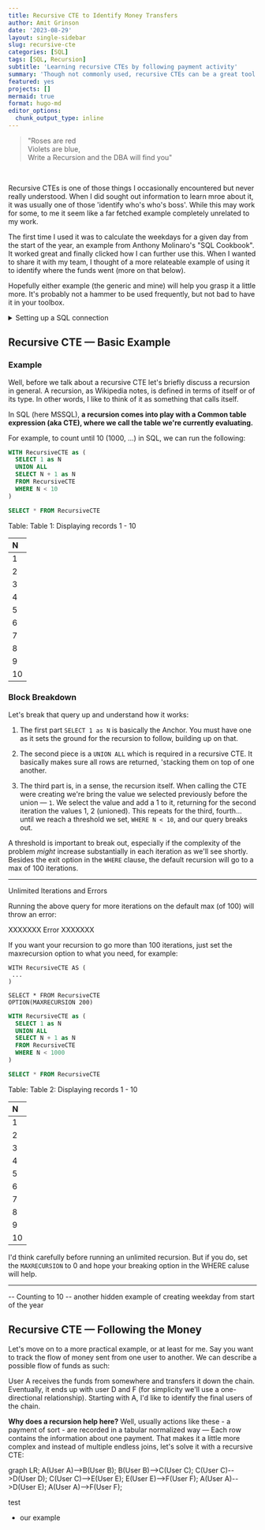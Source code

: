 ```yaml
---
title: Recursive CTE to Identify Money Transfers
author: Amit Grinson
date: '2023-08-29'
layout: single-sidebar
slug: recursive-cte
categories: [SQL]
tags: [SQL, Recursion]
subtitle: 'Learning recursive CTEs by following payment activity'
summary: 'Though not commonly used, recursive CTEs can be a great tool to work with hierarchal data. In this post we learn to use them to identify where money was moved to by following the transfer activity'
featured: yes
projects: []
mermaid: true
format: hugo-md
editor_options: 
  chunk_output_type: inline
---
```








> "Roses are red  
  Violets are blue,  
  Write a Recursion
  and the DBA will find you"
  
<br>

Recursive CTEs is one of those things I occasionally encountered but never really understood. When I did sought out information to learn mroe about it, it was usually one of those 'identify who's who's boss'. While this may work for some, to me it seem like a far fetched example completely unrelated to my work.

The first time I used it was to calculate the weekdays for a given day from the start of the year, an example from Anthony Molinaro's "SQL Cookbook". It worked great and finally clicked how I can further use this. When I wanted to share it with my team, I thought of a more relateable example of using it to identify where the funds went (more on that below).

Hopefully either example (the generic and mine) will help you grasp it a little more. It's probably not a hammer to be used frequently, but not bad to have it in your toolbox.

<details>
<summary>Setting up a SQL connection</summary>



```r
library(odbc)
library(DBI)

sqlconn <- dbConnect(odbc(),
                      Driver = "SQL Server",
                      Server = "localhost\\SQLEXPRESS",
                      Database = "recursion")
```


</details>

## Recursive CTE — Basic Example

### Example

Well, before we talk about a recursive CTE let's briefly discuss a recursion in general. A recursion, as Wikipedia notes, is defined in terms of itself or of its type. In other words, I like to think of it as something that calls itself.

In SQL (here MSSQL), **a recursion comes into play with a Common table expression (aka CTE), where we call the table we're currently evaluating.** 

For example, to count until 10 (1000, ...) in SQL, we can run the following:




```sql
WITH RecursiveCTE as (
  SELECT 1 as N
  UNION ALL
  SELECT N + 1 as N
  FROM RecursiveCTE
  WHERE N < 10
)

SELECT * FROM RecursiveCTE
```


<div class="knitsql-table">


Table: Table 1: Displaying records 1 - 10

|N  |
|:--|
|1  |
|2  |
|3  |
|4  |
|5  |
|6  |
|7  |
|8  |
|9  |
|10 |

</div>


### Block Breakdown

Let's break that query up and understand how it works:

1. The first part `SELECT 1 as N` is basically the Anchor. You must have one as it sets the ground for the recursion to follow, building up on that.

2. The second piece is a `UNION ALL` which is required in a recursive CTE. It basically makes sure all rows are returned, 'stacking them on top of one another.

3. The third part is, in a sense, the recursion itself. When calling the CTE were creating we're bring the value we selected previously before the union — `1`. We select the value and add a 1 to it, returning for the second iteration the values 1, 2 (unioned). This repeats for the third, fourth... until we reach a threshold we set, `WHERE N < 10`, and our query breaks out. 

A threshold is important to break out, especially if the complexity of the problem *might* increase substantially in each iteration as we'll see shortly. Besides the exit option in the `WHERE` clause, the default recursion will go to a max of 100 iterations. 

-----

Unlimited Iterations and Errors

Running the above query for more iterations on the default max (of 100) will throw an error:

XXXXXXX Error XXXXXXX

If you want your recursion to go more than 100 iterations, just set the maxrecursion option to what you need, for example:

```{.sql}
WITH RecursiveCTE AS (
 ...
)

SELECT * FROM RecursiveCTE
OPTION(MAXRECURSION 200)
```




```sql
WITH RecursiveCTE as (
  SELECT 1 as N
  UNION ALL
  SELECT N + 1 as N
  FROM RecursiveCTE
  WHERE N < 1000
)

SELECT * FROM RecursiveCTE
```


<div class="knitsql-table">


Table: Table 2: Displaying records 1 - 10

|N  |
|:--|
|1  |
|2  |
|3  |
|4  |
|5  |
|6  |
|7  |
|8  |
|9  |
|10 |

</div>


I'd think carefully before running an unlimited recursion. But if you do, set the `MAXRECURSION` to 0 and hope your breaking option in the WHERE caluse will help.


----------


-- Counting to 10
-- another hidden example of creating weekday from start of the year

## Recursive CTE — Following the Money

Let's move on to a more practical example, or at least for me. Say you want to track the flow of money sent from one user to another. We can describe a possible flow of funds as such:


User A receives the funds from somewhere and transfers it down the chain. Eventually, it ends up with user D and F (for simplicity we'll use a one-directional relationship). Starting with A, I'd like to identify the final users of the chain. 

**Why does a recursion help here?** Well, usually actions like these - a payment of sort - are recorded in a tabular normalized way — Each row contains the information about one payment. That makes it a little more complex and instead of multiple endless joins, let's solve it with a recursive CTE:

<div class="mermaid">
graph LR;
  A(User A)-->B(User B);
  B(User B)-->C(User C);
  C(User C)-->D(User D);
  C(User C)-->E(User E);
  E(User E)-->F(User F);
  A(User A)-->D(User E);
  A(User A)-->F(User F);
</div>
<script async src="https://unpkg.com/mermaid@8.2.3/dist/mermaid.min.js"></script>




test

- our example







